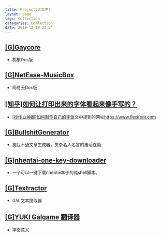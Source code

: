 ```yaml
---
title: Project(连载中)
layout: page
tags: Collection
categories: Collection
date: 2019-12-19 22:54
---
```

## __[[G]Gaycore](https://github.com/yihong0618/gaycore)__
- 机核Dos版

## __[[G]NetEase-MusicBox](https://github.com/darknessomi/musicbox)__
- 网易云Dos版

## __[[知乎]如何让打印出来的字体看起来像手写的？](https://www.zhihu.com/question/20308770)__
- [\[抄作业神器\]如何制作自己的字体](https://www.bilibili.com/video/av80014696)文中提到的网址<https://www.flexifont.com>

## __[[G]BullshitGenerator](https://github.com/menzi11/BullshitGenerator)__
- 狗屁不通文章生成器，夹杂名人名言的废话连篇

## __[[G]nhentai-one-key-downloader](https://github.com/Tsuk1ko/nhentai-one-key-downloader)__
- 一个可以一键下载nhentai本子的纯shell脚本。

## __[[G]Textractor](https://github.com/Artikash/Textractor)__
- GAL文本提取器

## __[[G]YUKI Galgame 翻译器](https://github.com/project-yuki/YUKI)__
- 字面意义